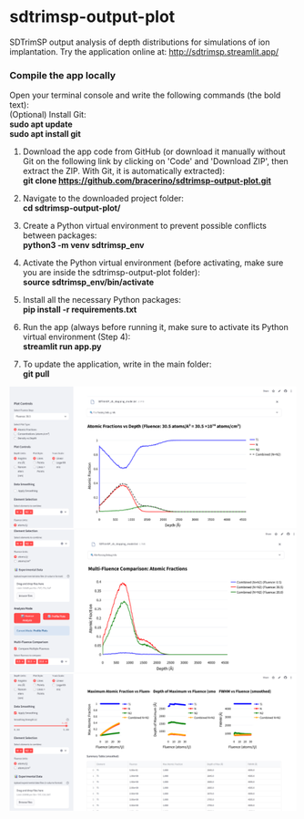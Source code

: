 # sdtrimsp-output-plot
SDTrimSP output analysis of depth distributions for simulations of ion implantation. Try the application online at: http://sdtrimsp.streamlit.app/


### **Compile the app locally** 

Open your terminal console and write the following commands (the bold text):  
(Optional) Install Git:  
      **sudo apt update**  
      **sudo apt install git**    
      
1) Download the app code from GitHub (or download it manually without Git on the following link by clicking on 'Code' and 'Download ZIP', then extract the ZIP. With Git, it is automatically extracted):  
      **git clone https://github.com/bracerino/sdtrimsp-output-plot.git**

2) Navigate to the downloaded project folder:  
      **cd sdtrimsp-output-plot/**

3) Create a Python virtual environment to prevent possible conflicts between packages:  
      **python3 -m venv sdtrimsp_env**

4) Activate the Python virtual environment (before activating, make sure you are inside the sdtrimsp-output-plot folder):  
      **source sdtrimsp_env/bin/activate**
   
5) Install all the necessary Python packages:  
      **pip install -r requirements.txt**

6) Run the app (always before running it, make sure to activate its Python virtual environment (Step 4):  
      **streamlit run app.py**
7) To update the application, write in the main folder:  
      **git pull**


![Plot element depth distributions depending no the fluence from the SDTrimSP](images/1_s.png)
![Plot element depth distributions depending no the fluence from the SDTrimSP](images/2_s.png)
![Plot element depth distributions depending no the fluence from the SDTrimSP](images/3_s.png)

